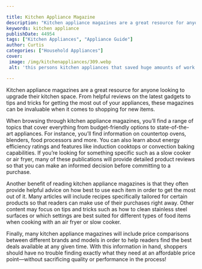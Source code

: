 ```yaml
---

title: Kitchen Appliance Magazine
description: "Kitchen appliance magazines are a great resource for anyone looking to upgrade their kitchen space. From helpful reviews on the la...see more"
keywords: kitchen appliance
publishDate: 44954
tags: ["Kitchen Appliances", "Appliance Guide"]
author: Curtis
categories: ["Household Appliances"]
cover: 
 image: /img/kitchenappliances/309.webp
 alt: 'this persons kitchen appliances that saved huge amounts of work'

---
```


Kitchen appliance magazines are a great resource for anyone looking to upgrade their kitchen space. From helpful reviews on the latest gadgets to tips and tricks for getting the most out of your appliances, these magazines can be invaluable when it comes to shopping for new items.

When browsing through kitchen appliance magazines, you’ll find a range of topics that cover everything from budget-friendly options to state-of-the-art appliances. For instance, you’ll find information on countertop ovens, blenders, food processors and more. You can also learn about energy efficiency ratings and features like induction cooktops or convection baking capabilities. If you’re looking for something specific such as a slow cooker or air fryer, many of these publications will provide detailed product reviews so that you can make an informed decision before committing to a purchase. 

Another benefit of reading kitchen appliance magazines is that they often provide helpful advice on how best to use each item in order to get the most out of it. Many articles will include recipes specifically tailored for certain products so that readers can make use of their purchases right away. Other content may focus on tips and tricks such as how to clean stainless steel surfaces or which settings are best suited for different types of food items when cooking with an air fryer or slow cooker. 

Finally, many kitchen appliance magazines will include price comparisons between different brands and models in order to help readers find the best deals available at any given time. With this information in hand, shoppers should have no trouble finding exactly what they need at an affordable price point—without sacrificing quality or performance in the process!
